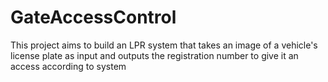 # GateAccessControl
This project aims to build an LPR system that takes an image of a vehicle's license plate as input and outputs the registration number to give it an access according to system
